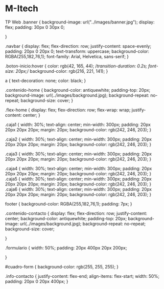 # M-Itech
TP Web
.banner {
    background-image: url("../images/banner.jpg");
    display: flex;
    padding: 30px 0 30px 0;
    
}

.navbar {
    display: flex;
    flex-direction: row;
    justify-content: space-evenly;
    padding: 20px 0 20px 0;
    text-transform: uppercase;
    background-color: RGBA(255,182,76,1);
    font-family: Arial, Helvetica, sans-serif;
}

.boton-inicio:hover {
    color: rgb(42, 165, 44);
    /*transition-duration: 0.2s;
    font-size: 20px;*/
    background-color: rgb(216, 221, 141);
}

a {
    text-decoration: none;
    color: black;
}

.contenido-home {
    background-color: antiquewhite;
    padding-top: 20px;
    background-image: url(../images/background.jpg);
    background-repeat: no-repeat;
    background-size: cover;
}

.flex-home {
    display: flex;
    flex-direction: row;
    flex-wrap: wrap;
    justify-content: center;
}

.caja1 {
    width: 30%;
    text-align: center;
    min-width: 300px;
    padding: 20px 20px 20px 20px;
    margin: 20px;
    background-color: rgb(242, 246, 203);
}

.caja2 {
    width: 30%;
    text-align: center;
    min-width: 300px;
    padding: 20px 20px 20px 20px;
    margin: 20px;
    background-color: rgb(242, 246, 203);
}

.caja3 {
    width: 30%;
    text-align: center;
    min-width: 300px;
    padding: 20px 20px 20px 20px;
    margin: 20px;
    background-color: rgb(242, 246, 203);
}

.caja4 {
    width: 30%;
    text-align: center;
    min-width: 300px;
    padding: 20px 20px 20px 20px;
    margin: 20px;
    background-color: rgb(242, 246, 203);
}
.caja5 {
    width: 30%;
    text-align: center;
    min-width: 300px;
    padding: 20px 20px 20px 20px;
    margin: 20px;
    background-color: rgb(242, 246, 203);
}
.caja6 {
    width: 30%;
    text-align: center;
    min-width: 300px;
    padding: 20px 20px 20px 20px;
    margin: 20px;
    background-color: rgb(242, 246, 203);
}

footer {
    background-color: RGBA(255,182,76,1);
    padding: 7px;
}


.contenido-contacto {
    display: flex;
    flex-direction: row;
    justify-content: center;
    background-color: antiquewhite;
    padding-top: 20px;
    background-image: url(../images/background.jpg);
    background-repeat: no-repeat;
    background-size: cover;
    
}

.formulario {
    width: 50%;
    padding: 20px 400px 20px 200px;
      
}

#cuadro-form {
    background-color: rgb(255, 255, 255);
}

.info-contacto {
    justify-content: flex-end;
    align-items: flex-start;
    width: 50%;
    padding: 20px 0 20px 400px;
}
